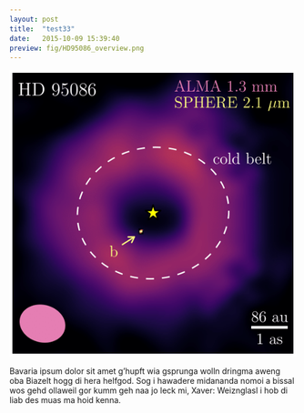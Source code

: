 ```yaml
---
layout: post
title:  "test33"
date:   2015-10-09 15:39:40
preview: fig/HD95086_overview.png
---
```


![image](fig/HD95086_overview.png)

Bavaria ipsum dolor sit amet g’hupft wia gsprunga wolln dringma aweng oba Biazelt hogg di hera helfgod. Sog i hawadere midananda nomoi a bissal wos gehd ollaweil gor kumm geh naa jo leck mi, Xaver: Weiznglasl i hob di liab des muas ma hoid kenna.
